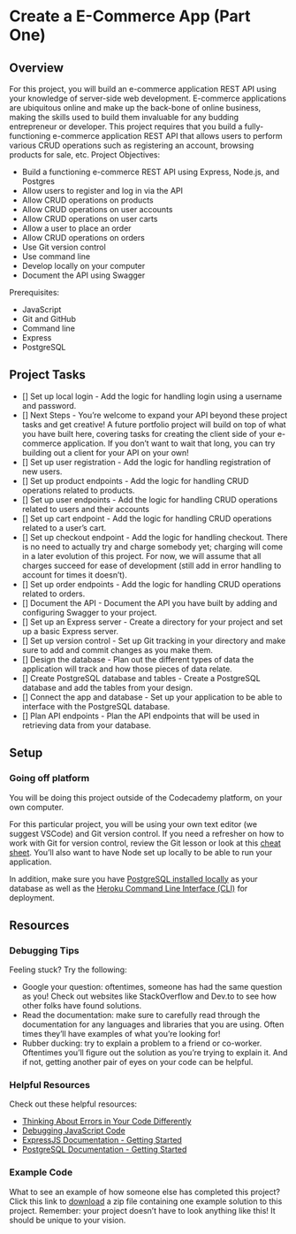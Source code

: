 # Create a E-Commerce App (Part One)

## Overview
For this project, you will build an e-commerce application REST API using your knowledge of server-side web development. E-commerce applications are ubiquitous online and make up the back-bone of online business, making the skills used to build them invaluable for any budding entrepreneur or developer. This project requires that you build a fully-functioning e-commerce application REST API that allows users to perform various CRUD operations such as registering an account, browsing products for sale, etc.
Project Objectives:
* Build a functioning e-commerce REST API using Express, Node.js, and Postgres
* Allow users to register and log in via the API
* Allow CRUD operations on products
* Allow CRUD operations on user accounts
* Allow CRUD operations on user carts
* Allow a user to place an order
* Allow CRUD operations on orders
* Use Git version control
* Use command line
* Develop locally on your computer
* Document the API using Swagger

Prerequisites:
* JavaScript
* Git and GitHub
* Command line
* Express
* PostgreSQL

## Project Tasks
- [] Set up local login - Add the logic for handling login using a username and password.
- [] Next Steps - You’re welcome to expand your API beyond these project tasks and get creative! A future portfolio project will build on top of what you have built here, covering tasks for creating the client side of your e-commerce application. If you don’t want to wait that long, you can try building out a client for your API on your own!
- [] Set up user registration - Add the logic for handling registration of new users.
- [] Set up product endpoints - Add the logic for handling CRUD operations related to products.
- [] Set up user endpoints - Add the logic for handling CRUD operations related to users and their accounts
- [] Set up cart endpoint - Add the logic for handling CRUD operations related to a user’s cart.
- [] Set up checkout endpoint - Add the logic for handling checkout. There is no need to actually try and charge somebody yet; charging will come in a later evolution of this project. For now, we will assume that all charges succeed for ease of development (still add in error handling to account for times it doesn’t).
- [] Set up order endpoints - Add the logic for handling CRUD operations related to orders.
- [] Document the API - Document the API you have built by adding and configuring Swagger to your project.
- [] Set up an Express server - Create a directory for your project and set up a basic Express server.
- [] Set up version control - Set up Git tracking in your directory and make sure to add and commit changes as you make them.
- [] Design the database - Plan out the different types of data the application will track and how those pieces of data relate.
- [] Create PostgreSQL database and tables - Create a PostgreSQL database and add the tables from your design.
- [] Connect the app and database - Set up your application to be able to interface with the PostgreSQL database.
- [] Plan API endpoints - Plan the API endpoints that will be used in retrieving data from your database.

## Setup
### Going off platform

You will be doing this project outside of the Codecademy platform, on your own computer.

For this particular project, you will be using your own text editor (we suggest VSCode) and Git version control. If you need a refresher on how to work with Git for version control, review the Git lesson or look at this [cheat sheet](https://education.github.com/git-cheat-sheet-education.pdf). You’ll also want to have Node set up locally to be able to run your application.

In addition, make sure you have [PostgreSQL installed locally](https://www.codecademy.com/paths/full-stack-engineer-career-path/tracks/fscp-postgresql-database/modules/fscp-setting-up-postgresql/articles/installing-and-using-postgresql-locally) as your database as well as the [Heroku Command Line Interface (CLI)](https://devcenter.heroku.com/articles/heroku-cli) for deployment.

## Resources
### Debugging Tips

Feeling stuck? Try the following:
* Google your question: oftentimes, someone has had the same question as you! Check out websites like StackOverflow and Dev.to to see how other folks have found solutions.
* Read the documentation: make sure to carefully read through the documentation for any languages and libraries that you are using. Often times they’ll have examples of what you’re looking for!
* Rubber ducking: try to explain a problem to a friend or co-worker. Oftentimes you’ll figure out the solution as you’re trying to explain it. And if not, getting another pair of eyes on your code can be helpful.

### Helpful Resources

Check out these helpful resources:
* [Thinking About Errors in Your Code Differently](https://www.codecademy.com/content-items/673d70052fe5627f2222ab7840b4c5db)
* [Debugging JavaScript Code](https://www.codecademy.com/content-items/e8a7f4f36eae1c4ee642af3cea4bfb4a/exercises/debugging-overview)
* [ExpressJS Documentation - Getting Started](https://expressjs.com/en/starter/installing.html)
* [PostgreSQL Documentation - Getting Started](https://www.postgresql.org/docs/current/tutorial-start.html)

### Example Code
What to see an example of how someone else has completed this project? Click this link to [download](https://static-assets.codecademy.com/Paths/full-stack-career-path/portfolio-projects/e-commerce-rest-api/codecademy-ecommerce-rest-api-master.zip) a zip file containing one example solution to this project. Remember: your project doesn’t have to look anything like this! It should be unique to your vision.

